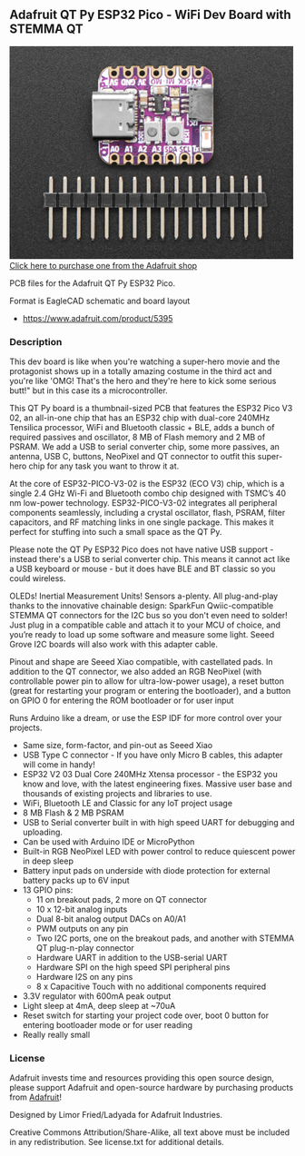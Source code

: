 ## Adafruit QT Py ESP32 Pico - WiFi Dev Board with STEMMA QT

<a href="http://www.adafruit.com/products/5395"><img src="assets/5395.jpg?raw=true" width="500px"><br/>
Click here to purchase one from the Adafruit shop</a>

PCB files for the Adafruit QT Py ESP32 Pico.

Format is EagleCAD schematic and board layout
* https://www.adafruit.com/product/5395

### Description

This dev board is like when you're watching a super-hero movie and the protagonist shows up in a totally amazing costume in the third act and you're like 'OMG! That's the hero and they're here to kick some serious butt!" but in this case its a microcontroller.

This QT Py board is a thumbnail-sized PCB that features the ESP32 Pico V3 02, an all-in-one chip that has an ESP32 chip with dual-core 240MHz Tensilica processor, WiFi and Bluetooth classic + BLE, adds a bunch of required passives and oscillator, 8 MB of Flash memory and 2 MB of PSRAM. We add a USB to serial converter chip, some more passives, an antenna, USB C, buttons, NeoPixel and QT connector to outfit this super-hero chip for any task you want to throw it at.

At the core of ESP32-PICO-V3-02 is the ESP32 (ECO V3) chip, which is a single 2.4 GHz Wi-Fi and Bluetooth combo chip designed with TSMC’s 40 nm low-power technology. ESP32-PICO-V3-02 integrates all peripheral components seamlessly, including a crystal oscillator, flash, PSRAM, filter capacitors, and RF matching links in one single package. This makes it perfect for stuffing into such a small space as the QT Py.

Please note the QT Py ESP32 Pico does not have native USB support - instead there's a USB to serial converter chip. This means it cannot act like a USB keyboard or mouse - but it does have BLE and BT classic so you could  wireless.

OLEDs! Inertial Measurement Units! Sensors a-plenty. All plug-and-play thanks to the innovative chainable design: SparkFun Qwiic-compatible STEMMA QT connectors for the I2C bus so you don't even need to solder! Just plug in a compatible cable and attach it to your MCU of choice, and you’re ready to load up some software and measure some light. Seeed Grove I2C boards will also work with this adapter cable.

Pinout and shape are Seeed Xiao compatible, with castellated pads. In addition to the QT connector, we also added an RGB NeoPixel (with controllable power pin to allow for ultra-low-power usage), a reset button (great for restarting your program or entering the bootloader), and a button on GPIO 0 for entering the ROM bootloader or for user input

Runs Arduino like a dream, or use the ESP IDF for more control over your projects.

* Same size, form-factor, and pin-out as Seeed Xiao
* USB Type C connector - If you have only Micro B cables, this adapter will come in handy!
* ESP32 V2 03 Dual Core 240MHz Xtensa processor - the ESP32 you know and love, with the latest engineering fixes. Massive user base and thousands of existing projects and libraries to use.
* WiFi, Bluetooth LE and Classic for any IoT project usage
* 8 MB Flash & 2 MB PSRAM
* USB to Serial converter built in with high speed UART for debugging and uploading.
* Can be used with Arduino IDE or MicroPython
* Built-in RGB NeoPixel LED with power control to reduce quiescent power in deep sleep
* Battery input pads on underside with diode protection for external battery packs up to 6V input
* 13 GPIO pins:
  * 11 on breakout pads, 2 more on QT connector
  * 10 x 12-bit analog inputs
  * Dual 8-bit analog output DACs on A0/A1
  * PWM outputs on any pin
  * Two I2C ports, one on the breakout pads, and another with STEMMA QT plug-n-play connector
  * Hardware UART in addition to the USB-serial UART
  * Hardware SPI on the high speed SPI peripheral pins
  * Hardware I2S on any pins
  * 8 x Capacitive Touch with no additional components required
* 3.3V regulator with 600mA peak output
* Light sleep at 4mA, deep sleep at ~70uA
* Reset switch for starting your project code over, boot 0 button for entering bootloader mode or for user reading
* Really really small

### License

Adafruit invests time and resources providing this open source design, please support Adafruit and open-source hardware by purchasing products from [Adafruit](https://www.adafruit.com)!

Designed by Limor Fried/Ladyada for Adafruit Industries.

Creative Commons Attribution/Share-Alike, all text above must be included in any redistribution. 
See license.txt for additional details.
